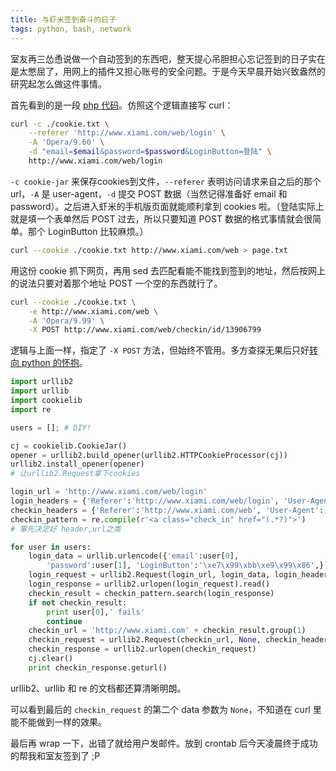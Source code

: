```yaml
---
title: 与虾米签到奋斗的日子
tags: python, bash, network
---
```

室友再三怂恿说做一个自动签到的东西吧，整天提心吊胆担心忘记签到的日子实在是太憋屈了，用网上的插件又担心账号的安全问题。于是今天早晨开始兴致盎然的研究起怎么做这件事情。

首先看到的是一段 [php 代码](http://imnerd.org/xiami-autosign.html)。仿照这个逻辑直接写 curl：

```bash
curl -c ./cookie.txt \
    --referer 'http://www.xiami.com/web/login' \
    -A 'Opera/9.60' \
    -d "email=$email&password=$password&LoginButton=登陆" \
    http://www.xiami.com/web/login
```

`-c cookie-jar` 来保存cookies到文件，`--referer` 表明访问请求来自之后的那个 url，`-A` 是 user-agent，`-d` 提交 POST 数据（当然记得准备好 email 和 password）。之后进入虾米的手机版页面就能顺利拿到 cookies 啦。（登陆实际上就是填一个表单然后 POST 过去，所以只要知道 POST 数据的格式事情就会很简单。那个 LoginButton 比较麻烦。）

```bash
curl --cookie ./cookie.txt http://www.xiami.com/web > page.txt
```

用这份 cookie 抓下网页，再用 sed 去匹配看能不能找到签到的地址，然后按网上的说法只要对着那个地址 POST 一个空的东西就行了。

```bash
curl --cookie ./cookie.txt \
    -e http://www.xiami.com/web \
    -A 'Opera/9.99' \
    -X POST http://www.xiami.com/web/checkin/id/13906799
```

    
逻辑与上面一样，指定了 `-X POST` 方法，但始终不管用。多方查探无果后只好[转向 python 的怀抱](http://huxuan.org/2011/12/12/a-python-script-implement-xiami-auto-checkin/)。

```python
import urllib2
import urllib
import cookielib
import re

users = []; # DIY!

cj = cookielib.CookieJar()
opener = urllib2.build_opener(urllib2.HTTPCookieProcessor(cj))
urllib2.install_opener(opener)
# 让urllib2.Request拿下cookies

login_url = 'http://www.xiami.com/web/login'
login_headers = {'Referer':'http://www.xiami.com/web/login', 'User-Agent':'Opera/9.60',}
checkin_headers = {'Referer':'http://www.xiami.com/web', 'User-Agent':'Opera/9.99',}
checkin_pattern = re.compile(r'<a class="check_in" href="(.*?)">')
# 事先决定好 header,url之类

for user in users:
    login_data = urllib.urlencode({'email':user[0], 
        'password':user[1], 'LoginButton':'\xe7\x99\xbb\xe9\x99\x86',})            
    login_request = urllib2.Request(login_url, login_data, login_headers) 
    login_response = urllib2.urlopen(login_request).read()
    checkin_result = checkin_pattern.search(login_response)
    if not checkin_result: 
        print user[0],' fails'
        continue
    checkin_url = 'http://www.xiami.com' + checkin_result.group(1)  
    checkin_request = urllib2.Request(checkin_url, None, checkin_headers)
    checkin_response = urllib2.urlopen(checkin_request)
    cj.clear()
    print checkin_response.geturl() 
```

urllib2、urllib 和 re 的文档都还算清晰明朗。

可以看到最后的 `checkin_request` 的第二个 data 参数为 `None`，不知道在 curl 里能不能做到一样的效果。

最后再 wrap 一下，出错了就给用户发邮件。放到 crontab 后今天凌晨终于成功的帮我和室友签到了 ;P
